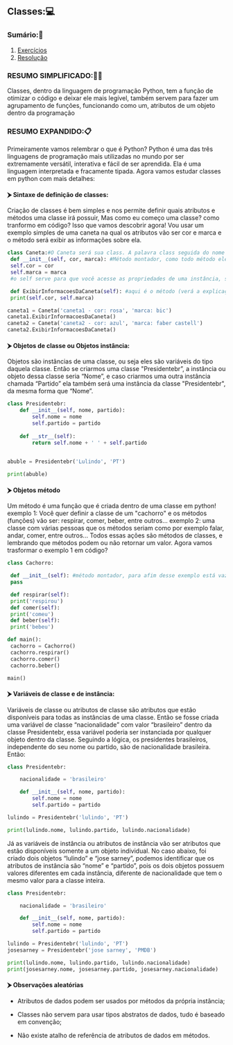 ## Classes:💻

### Sumário:🧐
1. [Exercícios](classes_exercícios.md)
2. [Resolução](classes_resolução.md)

### RESUMO SIMPLIFICADO:🤏🏻
Classes, dentro da linguagem de programação Python, tem a função de otimizar o código e deixar ele mais legível, também servem para fazer um agrupamento de funções, funcionando como um, atributos de um objeto dentro da programação

### RESUMO EXPANDIDO:📋
Primeiramente vamos relembrar o que é Python?
 Python é uma das três linguagens de programação mais utilizadas no mundo por ser extremamente versátil, interativa e fácil de ser aprendida.
Ela é uma linguagem interpretada e fracamente tipada. Agora vamos estudar classes em python com mais detalhes:

#### ⮞ Sintaxe de definição de classes:

   Criação de classes é bem simples e nos permite definir quais atributos e métodos uma classe
irá possuir, Mas como eu começo uma classe? como tranformo em código? Isso que vamos
descobrir agora!
   Vou usar um exemplo simples de uma caneta na qual os atributos vão ser cor e marca e o
método será exibir as informações sobre ela.
```python
class Caneta:#O Caneta será sua class. A palavra class seguida do nome da classe, por convenção a primeira letra se usa letra maiúscula
 def __init__(self, cor, marca): #Método montador, como todo método ele precisa receber self como argumento e esse método o nome dele é padrão que é "duas anderlaines init 2 anderlaines" e ele também recebe os atributos da classe que nesse exemplo é a cor e marca.
 self.cor = cor
 self.marca = marca
 #o self serve para que você acesse as propriedades de uma instância, sejam elas propriedades ou métodos

 def ExibirInformacoesDaCaneta(self): #aqui é o método (verá a explicação mais detalhada sobre ele mais em baixo)
 print(self.cor, self.marca)

caneta1 = Caneta('caneta1 - cor: rosa', 'marca: bic')
caneta1.ExibirInformacoesDaCaneta()
caneta2 = Caneta('caneta2 - cor: azul', 'marca: faber castell')
caneta2.ExibirInformacoesDaCaneta()
```
#### ⮞ Objetos de classe ou Objetos instância: 
Objetos são instâncias de uma classe, ou seja eles são variáveis do tipo daquela classe. Então se criarmos uma classe "Presidentebr”, a instância ou objeto dessa classe seria “Nome”, e caso criarmos uma outra instância chamada “Partido” ela também será uma instância da classe "Presidentebr", da mesma forma que “Nome”.
```python
class Presidentebr:
    def __init__(self, nome, partido):
        self.nome = nome
        self.partido = partido
        
    def __str__(self):
        return self.nome + ' ' + self.partido
    

abuble = Presidentebr('Lulindo', 'PT')

print(abuble)
```
#### ⮞ Objetos método
   Um método é uma função que é criada dentro de uma classe em python!
exemplo 1: Você quer definir a classe de um "cachorro" e os métodos (funções) vão ser: respirar, comer, beber, entre outros...
exemplo 2: uma classe com várias pessoas que os métodos seriam como por exemplo falar, andar, comer, entre outros... Todos essas ações são métodos de classes, e lembrando que métodos podem ou não retornar um valor.
Agora vamos trasformar o exemplo 1 em código?
```python
class Cachorro:

 def __init__(self): #método montador, para afim desse exemplo está vazio
 pass

 def respirar(self):
 print('respirou')
 def comer(self):
 print('comeu')
 def beber(self):
 print('bebeu')

def main():
 cachorro = Cachorro()
 cachorro.respirar()
 cachorro.comer()
 cachorro.beber()

main()
```
#### ⮞ Variáveis de classe e de instância:
Variáveis de classe ou atributos de classe são atributos que estão disponíveis para todas as instâncias de uma classe. Então se fosse criada uma variável de classe “nacionalidade” com valor “brasileiro”  dentro da classe Presidentebr, essa variável poderia ser instanciada por qualquer objeto dentro da classe. Seguindo a lógica, os presidentes brasileiros, independente do seu nome ou partido, são de nacionalidade brasileira. Então:
```python
class Presidentebr:

    nacionalidade = 'brasileiro'

    def __init__(self, nome, partido):
        self.nome = nome
        self.partido = partido

lulindo = Presidentebr('lulindo', 'PT')

print(lulindo.nome, lulindo.partido, lulindo.nacionalidade)
```
Já as variáveis de instância ou atributos de instância vão ser atributos que estão disponíveis somente a um objeto individual. No caso abaixo, foi criado dois objetos “lulindo” e “jose sarney”, podemos identificar que os atributos de instância são “nome” e “partido”, pois os dois objetos possuem valores diferentes em cada instância, diferente de nacionalidade que tem o mesmo valor para a classe inteira.
```python
class Presidentebr:

    nacionalidade = 'brasileiro'

    def __init__(self, nome, partido):
        self.nome = nome
        self.partido = partido

lulindo = Presidentebr('lulindo', 'PT')
josesarney = Presidentebr('jose sarney', 'PMDB')

print(lulindo.nome, lulindo.partido, lulindo.nacionalidade)
print(josesarney.nome, josesarney.partido, josesarney.nacionalidade)
```
#### ⮞ Observações aleatórias

- Atributos de dados podem ser usados por métodos da própria instância;

- Classes não servem para usar tipos abstratos de dados, tudo é baseado em convenção;

- Não existe atalho de referência de atributos de dados em métodos.   
